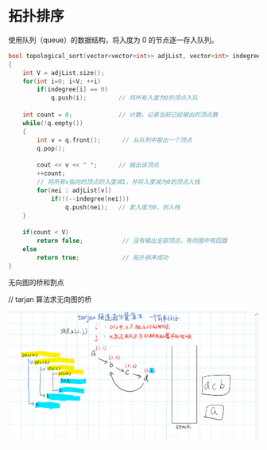 # 拓扑排序

使用队列（queue）的数据结构，将入度为 0 的节点逐一存入队列。

```cpp
bool topological_sort(vector<vector<int>> adjList, vector<int> indegree)
{
    int V = adjList.size();
    for(int i=0; i<V; ++i)
        if(indegree[i] == 0)
            q.push(i);         // 将所有入度为0的顶点入队

    int count = 0;             // 计数，记录当前已经输出的顶点数 
    while(!q.empty())
    {
        int v = q.front();      // 从队列中取出一个顶点
        q.pop();

        cout << v << " ";      // 输出该顶点
        ++count;
        // 将所有v指向的顶点的入度减1，并将入度减为0的顶点入栈
        for(nei : adjList[v])
            if(!(--indegree[nei]))
                q.push(nei);   // 若入度为0，则入栈
    }

    if(count < V)
        return false;           // 没有输出全部顶点，有向图中有回路
    else
        return true;            // 拓扑排序成功
}
```

无向图的桥和割点

// tarjan 算法求无向图的桥



![image-20211222112721228](img/image-20211222112721228.png)
